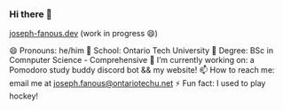 ### Hi there 👋

[joseph-fanous.dev](https://www.joseph-fanous.dev) (work in progress 😄)

😄 Pronouns: he/him
🏫 School: Ontario Tech University
🌱 Degree: BSc in Comnputer Science - Comprehensive
🔭 I’m currently working on: a Pomodoro study buddy discord bot && my website!
📫 How to reach me: email me at joseph.fanous@ontariotechu.net
⚡ Fun fact: I used to play hockey!


<!--
**JosephFanous/JosephFanous** is a ✨ _special_ ✨ repository because its `README.md` (this file) appears on your GitHub profile.

Here are some ideas to get you started:

- 🔭 I’m currently working on ...
- 🌱 I’m currently learning ...
- 👯 I’m looking to collaborate on ...
- 🤔 I’m looking for help with ...
- 💬 Ask me about ...
- 📫 How to reach me: ...
- 😄 Pronouns: ...
- ⚡ Fun fact: ...
-->

